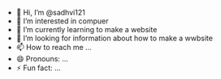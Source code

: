 - 👋 Hi, I’m @sadhvi121
- 👀 I’m interested in compuer
- 🌱 I’m currently learning to make a website 
- 💞️ I’m looking for information about how to make a wwbsite
- 📫 How to reach me ...
- 😄 Pronouns: ...
- ⚡ Fun fact: ...

<!---
sadhvi121/sadhvi121 is a ✨ special ✨ repository because its `README.md` (this file) appears on your GitHub profile.
You can click the Preview link to take a look at your changes.
--->
